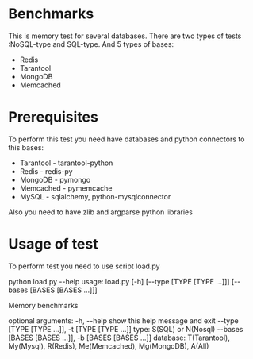 # Benchmarks

This is memory test for several databases. There are two types of tests :NoSQL-type and SQL-type. 
And 5 types of bases:
* Redis
* Tarantool
* MongoDB
* Memcached

# Prerequisites
To perform this test you need have databases and python connectors to this bases:
* Tarantool - tarantool-python
* Redis - redis-py
* MongoDB - pymongo
* Memcached - pymemcache
* MySQL - sqlalchemy, python-mysqlconnector


Also you need to have zlib and argparse python libraries

# Usage of test
To perform test you need to use script load.py

  python load.py --help 
  usage: load.py [-h] [--type [TYPE [TYPE ...]]] [--bases [BASES [BASES ...]]]

  Memory benchmarks

  optional arguments:
    -h, --help            show this help message and exit
    --type [TYPE [TYPE ...]], -t [TYPE [TYPE ...]]
                          type: S(SQL) or N(Nosql)
    --bases [BASES [BASES ...]], -b [BASES [BASES ...]]
                          database: T(Tarantool), My(Mysql), R(Redis),
                          Me(Memcached), Mg(MongoDB), A(All)


